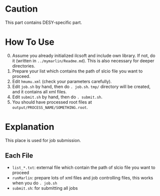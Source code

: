 # Caution
This part contains DESY-specific part.

# How To Use
0. Assume you already initialized ilcsoft and include own library. If not, do it (written in `../mymarlin/Readme.md`). This is also necessary for deeper directories.
1. Prepare your list which contains the path of slcio file you want to proceed.
2. Edit `hmumu.xml` (check your parameters carefully).
3. Edit `job.sh` by hand, then do `. job.sh`. `tmp/` directory will be created, and it contains all xml files.
4. Edit `submit.sh` by hand, then do `. submit.sh`.
5. You should have processed root files at `output/PROCESS_NAME/SOMETHING.root`.

# Explanation
This place is used for job submission.


## Each File
- `list_*.txt`: external file which contain the path of slcio file you want to proceed
- `runMarlin`: prepare lots of xml files and job controlling files, this works when you do `. job.sh`
- `submit.sh`: for submitting all jobs
